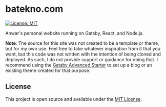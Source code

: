 # batekno.com

[![License: MIT](https://img.shields.io/badge/License-MIT-blue.svg)](https://opensource.org/licenses/MIT)

Anwar's personal website running on Gatsby, React, and Node.js.

**Note**: The source for this site was not created to be a template or theme, but for my own use. Feel free to take whatever inspiration from it that you want, but this code was not written with the intention of being cloned and deployed. As such, I do not provide support or guidance for doing that. I recommend using the [Gatsby Advanced Starter](https://github.com/vagr9k/gatsby-advanced-starter/) to set up a blog or an existing theme created for that purpose.


## License

This project is open source and available under the [MIT License](LICENSE).
